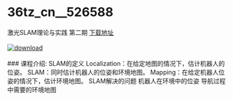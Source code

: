 # 36tz_cn__526588
激光SLAM理论与实践 第二期
[下载地址](http://www.36tz.cn/article/526588 "下载地址")
<br/></br>[![download](http://36tz.cn/muke_img/2019_08_1-91-300x230.png "下载地址")](http://www.36tz.cn/article/526588 "下载地址")
<br/></br>### 课程介绍:
SLAM的定义
Localization：在给定地图的情况下，估计机器人的位姿。
SLAM：同时估计机器人的位姿和环境地图。
Mapping：在给定机器人位姿的情况下，估计环境地图。
SLAM解决的问题
机器人在环境中的位姿 导航过程中需要的环境地图


